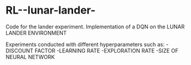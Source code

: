 # RL--lunar-lander-
Code for the lander experiment.
Implementation of a DQN on the LUNAR LANDER ENVIRONMENT 

Experiments conducted with different hyperparameters such as:
-DISCOUNT FACTOR
-LEARNING RATE
-EXPLORATION RATE
-SIZE OF NEURAL NETWORK
